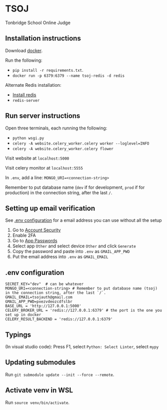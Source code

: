 # TSOJ

Tonbridge School Online Judge

## Installation instructions
Download [docker](https://docs.docker.com/get-docker/).

Run the following:
- `pip install -r requirements.txt`.
- `docker run -p 6379:6379 --name tsoj-redis -d redis`

Alternate Redis installation:
- [Install redis](https://redis.io/docs/getting-started/installation/install-redis-on-linux/)
- `redis-server`

## Run server instructions

Open three terminals, each running the following:
- `python wsgi.py`
- `celery -A website.celery_worker.celery worker --loglevel=INFO`
- `celery -A website.celery_worker.celery flower`

Visit website at `localhost:5000`

Visit celery monitor at `localhost:5555`

In `.env`, add a line: `MONGO_URI=<connection-string>`

Remember to put database name (`dev` if for development, `prod` if for production) in the connection string, after the last `/`.

## Setting up email verification

See [.env configuration](#env-configuration) for a email address you can use without all the setup

1. Go to [Account Security](https://myaccount.google.com/u/0/security)
2. Enable 2FA
3. Go to [App Passwords](https://myaccount.google.com/u/0/apppasswords)
4. Select app `Other` and select device `Other` and click `Generate`
5. Copy the password and paste into `.env` as `GMAIL_APP_PWD`
6. Put the email address into `.env` as `GMAIL_EMAIL`

## .env configuration

	SECRET_KEY="dev"  # can be whatever
	MONGO_URI=<connection-string> # Remember to put database name (tsoj) in the connection string, after the last `/`.
	GMAIL_EMAIL=tsojauth@gmail.com
	GMAIL_APP_PWD=pxezvdeozcdfslbr
	BASE_URL = 'http://127.0.0.1:5000'
	CELERY_BROKER_URL = 'redis://127.0.0.1:6379' # the port is the one you set up in docker
	CELERY_RESULT_BACKEND = 'redis://127.0.0.1:6379'

## Typings

(In visual studio code): Press F1, select `Python: Select Linter`, select `mypy`

## Updating submodules
Run `git submodule update --init --force --remote`.

## Activate venv in WSL
Run `source venv/bin/activate`.


